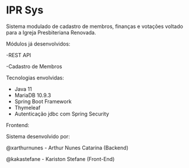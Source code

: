 # IPR Sys

Sistema modulado de cadastro de membros, finanças e votações voltado para a Igreja Presbiteriana Renovada.

Módulos já desenvolvidos:

-REST API

-Cadastro de Membros

Tecnologias envolvidas:

- Java 11
- MariaDB 10.9.3
- Spring Boot Framework
- Thymeleaf
- Autenticação jdbc com Spring Security

Frontend:







Sistema desenvolvido por:

@xarthurnunes - Arthur Nunes Catarina (Backend) 

@kakastefane  - Kariston Stefane (Front-End)

